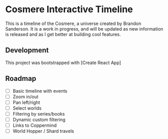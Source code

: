 # Cosmere Interactive Timeline

This is a timeline of the Cosmere, a universe created by Brandon Sanderson. It is a work in progress, and will be updated as new information is released and as I get better at building cool features.

## Development

This project was bootstrapped with [Create React App]

## Roadmap

- [ ] Basic timeline with events
- [ ] Zoom in/out
- [ ] Pan left/right
- [ ] Select worlds
- [ ] Filtering by series/books
- [ ] Dynamic custom filtering
- [ ] Links to Coppermind
- [ ] World Hopper / Shard travels
